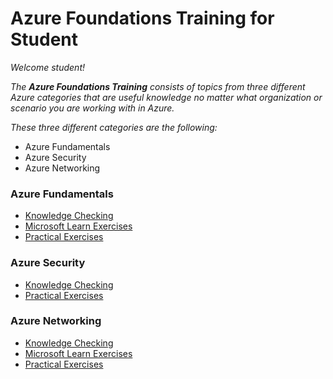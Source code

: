 # Azure Foundations Training for Student
_Welcome student!_

_The **Azure Foundations Training** consists of topics from three different Azure categories that are useful knowledge no matter what organization or scenario you are working with in Azure._

_These three different categories are the following:_
* Azure Fundamentals
* Azure Security
* Azure Networking

### Azure Fundamentals
* [Knowledge Checking](1-Azure-Fundamentals/1-Azure-Fundamentals-Knowledge-Checking.md)
* [Microsoft Learn Exercises](1-Azure-Fundamentals/1-Azure-Fundamentals-Microsoft-Learn-Exercises.md)
* [Practical Exercises](1-Azure-Fundamentals/1-Azure-Fundamentals-Practical-Exercises.md)

### Azure Security
* [Knowledge Checking](2-Azure-Security/2-Azure-Security-Knowledge-Checking.md)
* [Practical Exercises](2-Azure-Security/2-Azure-Security-Practical-Exercises.md)

### Azure Networking
* [Knowledge Checking](3-Azure-Networking/3-Azure-Networking-Knowledge-Checking.md)
* [Microsoft Learn Exercises](3-Azure-Networking/3-Azure-Networking-Microsoft-Learn-Exercises.md)
* [Practical Exercises](3-Azure-Networking/3-Azure-Networking-Practical-Exercises.md)